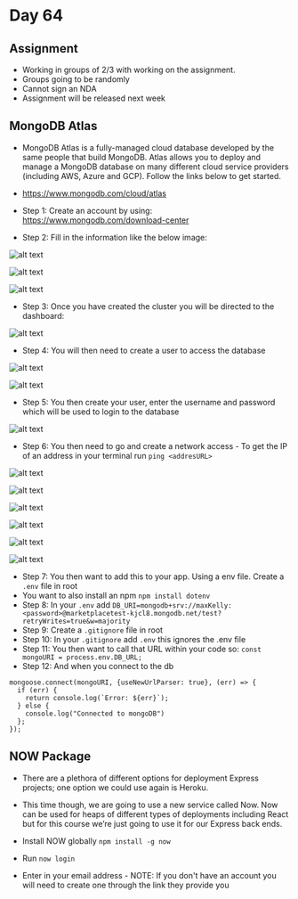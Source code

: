 # Day 64 

## Assignment 
- Working in groups of 2/3 with working on the assignment.
- Groups going to be randomly
- Cannot sign an NDA
- Assignment will be released next week

## MongoDB Atlas 

- MongoDB Atlas is a fully-managed cloud database developed by the same people that build MongoDB. Atlas allows you to deploy and manage a MongoDB database on many different cloud service providers (including AWS, Azure and GCP). Follow the links below to get started.
- https://www.mongodb.com/cloud/atlas

- Step 1: Create an account by using: https://www.mongodb.com/download-center
- Step 2: Fill in the information like the below image:

![alt text](./images/atlas_AWS_options.png)

![alt text](./images/atlas_tier_options.png)

![alt text](./images/atlas_name_option.png)

- Step 3: Once you have created the cluster you will be directed to the dashboard:

![alt text](./images/atlas_dashboard.png)

- Step 4: You will then need to create a user to access the database

![alt text](./images/atlas_database_access.png)

![alt text](./images/addUser.png)

- Step 5: You then create your user, enter the username and password which will be used to login to the database

![alt text](./images/mongoDBCollection.png)

- Step 6: You then need to go and create a network access - To get the IP of an address in your terminal run `ping <addresURL>`

![alt text](./images/network-access.png)

![alt text](./images/add-IP.png)

![alt text](./images/add-IP-2.png)

![alt text](./images/add-IP-3.png)

![alt text](./images/add-IP-4.png)

![alt text](./images/add-IP-5.png)

- Step 7: You then want to add this to your app. Using a env file. Create a `.env` file in root
- You want to also install an npm `npm install dotenv`
- Step 8: In your `.env` add `DB_URI=mongodb+srv://maxKelly:<password>@marketplacetest-kjcl8.mongodb.net/test?retryWrites=true&w=majority`
- Step 9: Create a `.gitignore` file in root
- Step 10: In your `.gitignore` add `.env` this ignores the .env file
- Step 11: You then want to call that URL within your code so: `const mongoURI = process.env.DB_URL;` 
- Step 12: And when you connect to the db
```
mongoose.connect(mongoURI, {useNewUrlParser: true}, (err) => {
  if (err) {
    return console.log(`Error: ${err}`);
  } else {
    console.log("Connected to mongoDB")
  };
});
``` 


## NOW Package

- There are a plethora of different options for deployment Express projects; one option we could use again is Heroku.
- This time though, we are going to use a new service called Now. Now can be used for heaps of different types of deployments including React but for this course we’re just going to use it for our Express back ends.

- Install NOW globally `npm install -g now`
- Run `now login` 
- Enter in your email address - NOTE: If you don't have an account you will need to create one through the link they provide you









